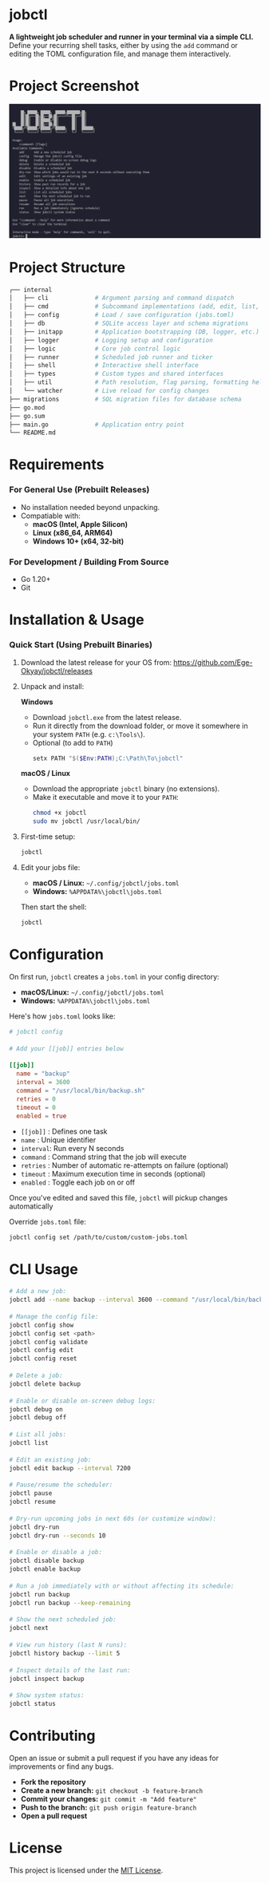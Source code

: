 # jobctl

**A lightweight job scheduler and runner in your terminal via a simple CLI.**
Define your recurring shell tasks, either by using the `add` command or editing the TOML configuration file, and manage them interactively.

# Project Screenshot
![Project Screenshot](project-screenshot.png)

# Project Structure
```bash
┌── internal
│   ├── cli             # Argument parsing and command dispatch
│   ├── cmd             # Subcommand implementations (add, edit, list, etc.)
│   ├── config          # Load / save configuration (jobs.toml)
│   ├── db              # SQLite access layer and schema migrations
│   ├── initapp         # Application bootstrapping (DB, logger, etc.)
│   ├── logger          # Logging setup and configuration
│   ├── logic           # Core job control logic
│   ├── runner          # Scheduled job runner and ticker
│   ├── shell           # Interactive shell interface
│   ├── types           # Custom types and shared interfaces
│   ├── util            # Path resolution, flag parsing, formatting helpers
│   └── watcher         # Live reload for config changes
├── migrations          # SQL migration files for database schema
├── go.mod
├── go.sum
├── main.go             # Application entry point
└── README.md
```

# Requirements
### For General Use (Prebuilt Releases)
- No installation needed beyond unpacking.
- Compatiable with:
    - **macOS (Intel, Apple Silicon)**
    - **Linux (x86_64, ARM64)**
    - **Windows 10+ (x64, 32-bit)**

### For Development / Building From Source
- Go 1.20+
- Git

# Installation & Usage
### Quick Start (Using Prebuilt Binaries)
1. Download the latest release for your OS from:
https://github.com/Ege-Okyay/jobctl/releases

2. Unpack and install:

    **Windows**
    - Download `jobctl.exe` from the latest release.
    - Run it directly from the download folder, or move it somewhere in your system `PATH` (e.g. `c:\Tools\`).
    - Optional (to add to `PATH`)
        ```powershell
        setx PATH "$($Env:PATH);C:\Path\To\jobctl"
        ```

    **macOS / Linux**
    - Download the appropriate `jobctl` binary (no extensions).
    - Make it executable and move it to your `PATH`:
        ```bash
        chmod +x jobctl
        sudo mv jobctl /usr/local/bin/
        ```

3. First-time setup:
    ```bash
    jobctl
    ```

4. Edit your jobs file:
    - **macOS / Linux:** `~/.config/jobctl/jobs.toml`
    - **Windows:** `%APPDATA%\jobctl\jobs.toml`

    Then start the shell:
    ```bash
    jobctl
    ```

# Configuration
On first run, `jobctl` creates a `jobs.toml` in your config directory:

- **macOS/Linux:** `~/.config/jobctl/jobs.toml`
- **Windows:** `%APPDATA%\jobctl\jobs.toml`

Here's how `jobs.toml` looks like:

```toml
# jobctl config

# Add your [[job]] entries below

[[job]]
  name = "backup"
  interval = 3600
  command = "/usr/local/bin/backup.sh"
  retries = 0
  timeout = 0
  enabled = true
```

- `[[job]]` : Defines one task
- `name`    : Unique identifier
- `interval`: Run every N seconds
- `command` : Command string that the job will execute
- `retries` : Number of automatic re-attempts on failure (optional)
- `timeout` : Maximum execution time in seconds (optional)
- `enabled` : Toggle each job on or off

Once you've edited and saved this file, `jobctl` will pickup changes automatically

Override `jobs.toml` file:
```bash
jobctl config set /path/to/custom/custom-jobs.toml
```

# CLI Usage
```bash
# Add a new job:
jobctl add --name backup --interval 3600 --command "/usr/local/bin/backup.sh" [--retries <n>] [--timeout <seconds>]

# Manage the config file:
jobctl config show
jobctl config set <path>
jobctl config validate
jobctl config edit
jobctl config reset

# Delete a job:
jobctl delete backup

# Enable or disable on-screen debug logs:
jobctl debug on
jobctl debug off

# List all jobs:
jobctl list

# Edit an existing job:
jobctl edit backup --interval 7200

# Pause/resume the scheduler:
jobctl pause
jobctl resume

# Dry-run upcoming jobs in next 60s (or customize window):
jobctl dry-run
jobctl dry-run --seconds 10

# Enable or disable a job:
jobctl disable backup
jobctl enable backup

# Run a job immediately with or without affecting its schedule:
jobctl run backup
jobctl run backup --keep-remaining

# Show the next scheduled job:
jobctl next

# View run history (last N runs):
jobctl history backup --limit 5

# Inspect details of the last run:
jobctl inspect backup

# Show system status:
jobctl status
```

# Contributing
Open an issue or submit a pull request if you have any ideas for improvements or find any bugs.

- **Fork the repository**
- **Create a new branch:** `git checkout -b feature-branch`
- **Commit your changes:** `git commit -m "Add feature"`
- **Push to the branch:** `git push origin feature-branch`
- **Open a pull request**

# License
This project is licensed under the [MIT License](LICENSE).